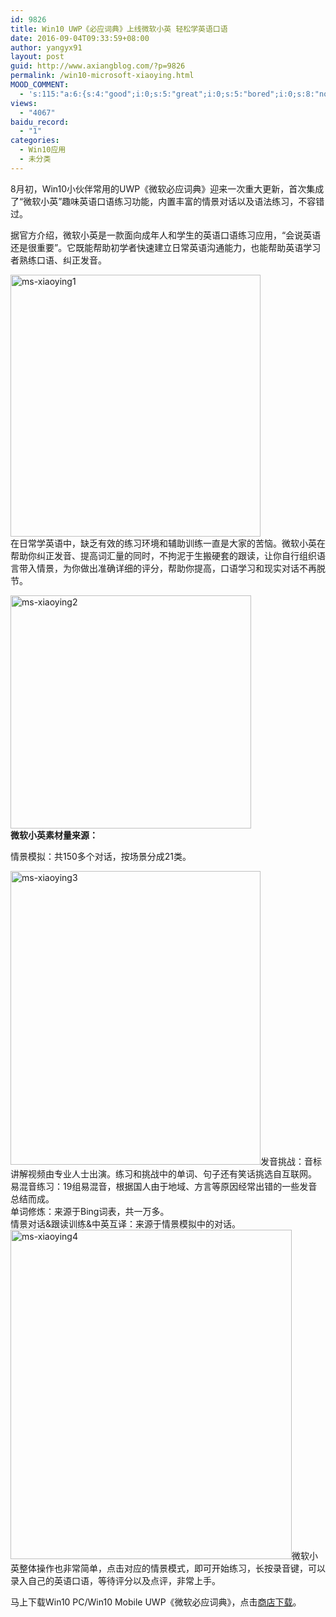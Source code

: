 ```yaml
---
id: 9826
title: Win10 UWP《必应词典》上线微软小英 轻松学英语口语
date: 2016-09-04T09:33:59+08:00
author: yangyx91
layout: post
guid: http://www.axiangblog.com/?p=9826
permalink: /win10-microsoft-xiaoying.html
MOOD_COMMENT:
  - 's:115:"a:6:{s:4:"good";i:0;s:5:"great";i:0;s:5:"bored";i:0;s:8:"nonsense";i:0;s:13:"notunderstand";i:0;s:7:"passing";i:0;}";'
views:
  - "4067"
baidu_record:
  - "1"
categories:
  - Win10应用
  - 未分类
---
```

8月初，Win10小伙伴常用的UWP《微软必应词典》迎来一次重大更新，首次集成了“微软小英”趣味英语口语练习功能，内置丰富的情景对话以及语法练习，不容错过。

据官方介绍，微软小英是一款面向成年人和学生的英语口语练习应用，“会说英语还是很重要”。它既能帮助初学者快速建立日常英语沟通能力，也能帮助英语学习者熟练口语、纠正发音。

<a href="http://www.axiangblog.com/win10-microsoft-xiaoying.html/ms-xiaoying1" rel="attachment wp-att-9827" target="_blank"  rel="nofollow" ><img loading="lazy" class="aligncenter size-full wp-image-9827" src="http://www.axiangblog.com/wp-content/uploads/2016/09/ms-xiaoying1.jpg" alt="ms-xiaoying1" width="400" height="419" /></a>  
在日常学英语中，缺乏有效的练习环境和辅助训练一直是大家的苦恼。微软小英在帮助你纠正发音、提高词汇量的同时，不拘泥于生搬硬套的跟读，让你自行组织语言带入情景，为你做出准确详细的评分，帮助你提高，口语学习和现实对话不再脱节。

<a href="http://www.axiangblog.com/win10-microsoft-xiaoying.html/ms-xiaoying2" rel="attachment wp-att-9828" target="_blank"  rel="nofollow" ><img loading="lazy" class="aligncenter size-full wp-image-9828" src="http://www.axiangblog.com/wp-content/uploads/2016/09/ms-xiaoying2.jpg" alt="ms-xiaoying2" width="385" height="373" /></a>  
**微软小英素材量来源：**

情景模拟：共150多个对话，按场景分成21类。

<a href="http://www.axiangblog.com/win10-microsoft-xiaoying.html/ms-xiaoying3" rel="attachment wp-att-9829" target="_blank"  rel="nofollow" ><img loading="lazy" class="aligncenter size-full wp-image-9829" src="http://www.axiangblog.com/wp-content/uploads/2016/09/ms-xiaoying3.jpg" alt="ms-xiaoying3" width="400" height="470" /></a>发音挑战：音标讲解视频由专业人士出演。练习和挑战中的单词、句子还有笑话挑选自互联网。  
易混音练习：19组易混音，根据国人由于地域、方言等原因经常出错的一些发音总结而成。  
单词修炼：来源于Bing词表，共一万多。  
情景对话&跟读训练&中英互译：来源于情景模拟中的对话。  
<a href="http://www.axiangblog.com/win10-microsoft-xiaoying.html/ms-xiaoying4" rel="attachment wp-att-9830" target="_blank"  rel="nofollow" ><img loading="lazy" class="aligncenter size-full wp-image-9830" src="http://www.axiangblog.com/wp-content/uploads/2016/09/ms-xiaoying4.jpg" alt="ms-xiaoying4" width="450" height="527" /></a>微软小英整体操作也非常简单，点击对应的情景模式，即可开始练习，长按录音键，可以录入自己的英语口语，等待评分以及点评，非常上手。

马上下载Win10 PC/Win10 Mobile UWP《微软必应词典》，点击<a href="https://www.microsoft.com/store/apps/9nblggh63sw0" target="_blank"  rel="nofollow" >商店下载</a>。